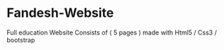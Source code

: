 # Fandesh-Website
Full education Website Consists of ( 5 pages )  made with Html5 / Css3 / bootstrap
